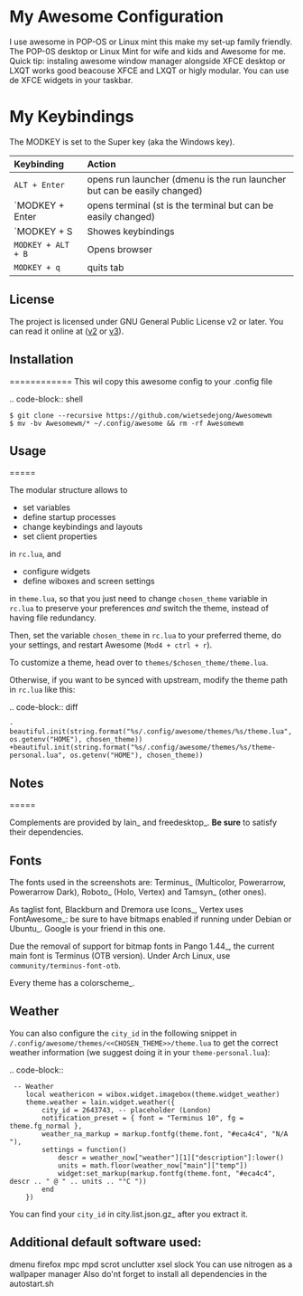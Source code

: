 # My Awesome Configuration

I use awesome in POP-OS or Linux mint this make my set-up family friendly.
The POP-0S desktop or Linux Mint for wife and kids and Awesome for me.
Quick tip: instaling awesome window manager alongside XFCE desktop or LXQT works good beacouse XFCE and LXQT or higly modular. You can use de XFCE widgets in your taskbar.

# My Keybindings

The MODKEY is set to the Super key (aka the Windows key).

| Keybinding | Action |
| :--- | :--- |
| `ALT + Enter` | opens run launcher (dmenu is the run launcher but can be easily changed) |
| `MODKEY + Enter | opens terminal (st is the terminal but can be easily changed) |
| `MODKEY + S | Showes keybindings |
| `MODKEY + ALT + B` | Opens browser |
| `MODKEY + q` | quits tab |

## License

The project is licensed under GNU General Public License v2 or later.
You can read it online at ([v2](http://www.gnu.org/licenses/gpl-2.0.html)
or [v3](http://www.gnu.org/licenses/gpl.html)).


## Installation
============
This wil copy this awesome  config to your .config file

.. code-block:: shell

    $ git clone --recursive https://github.com/wietsedejong/Awesomewm
    $ mv -bv Awesomewm/* ~/.config/awesome && rm -rf Awesomewm

## Usage
=====

The modular structure allows to

* set variables
* define startup processes
* change keybindings and layouts
* set client properties

in ``rc.lua``, and

* configure widgets
* define wiboxes and screen settings

in ``theme.lua``, so that you just need to change ``chosen_theme`` variable in ``rc.lua`` to preserve your preferences *and* switch the theme, instead of having file redundancy.

Then, set the variable ``chosen_theme`` in ``rc.lua`` to your preferred theme, do your settings, and restart Awesome (``Mod4 + ctrl + r``).

To customize a theme, head over to ``themes/$chosen_theme/theme.lua``.

Otherwise, if you want to be synced with upstream, modify the theme path in ``rc.lua`` like this:

.. code-block:: diff

    -beautiful.init(string.format("%s/.config/awesome/themes/%s/theme.lua", os.getenv("HOME"), chosen_theme))
    +beautiful.init(string.format("%s/.config/awesome/themes/%s/theme-personal.lua", os.getenv("HOME"), chosen_theme))

## Notes
=====

Complements are provided by lain_ and freedesktop_. **Be sure** to satisfy their dependencies.

## Fonts

The fonts used in the screenshots are: Terminus_ (Multicolor, Powerarrow, Powerarrow Dark), Roboto_ (Holo, Vertex) and Tamsyn_ (other ones).

As taglist font, Blackburn and Dremora use Icons_, Vertex uses FontAwesome_: be sure to have bitmaps enabled if running under Debian or Ubuntu_.
Google is your friend in this one.

Due the removal of support for bitmap fonts in Pango 1.44_, the current main font is Terminus (OTB version). Under Arch Linux, use ``community/terminus-font-otb``.

Every theme has a colorscheme_.

## Weather

You can also configure the ``city_id`` in the following snippet in ``/.config/awesome/themes/<<CHOSEN_THEME>>/theme.lua`` to get the correct weather information (we suggest doing it in your ``theme-personal.lua``):

.. code-block::

     -- Weather
        local weathericon = wibox.widget.imagebox(theme.widget_weather)
        theme.weather = lain.widget.weather({
            city_id = 2643743, -- placeholder (London)
            notification_preset = { font = "Terminus 10", fg = theme.fg_normal },
            weather_na_markup = markup.fontfg(theme.font, "#eca4c4", "N/A "),
            settings = function()
                descr = weather_now["weather"][1]["description"]:lower()
                units = math.floor(weather_now["main"]["temp"])
                widget:set_markup(markup.fontfg(theme.font, "#eca4c4", descr .. " @ " .. units .. "°C "))
            end
        })

You can find your ``city_id`` in city.list.json.gz_ after you extract it.

## Additional default software used:

dmenu firefox mpc mpd scrot unclutter xsel slock
You can use nitrogen as a wallpaper manager
Also do'nt forget to install all dependencies in the autostart.sh
